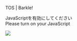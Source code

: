 TOS | Barkle!

JavaScriptを有効にしてください  
Please turn on your JavaScript

![](/static-assets/splash.png?1733295291614)